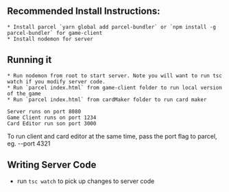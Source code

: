 ## Recommended Install Instructions:
    * Install parcel `yarn global add parcel-bundler` or `npm install -g parcel-bundler` for game-client
    * Install nodemon for server
    
## Running it
    * Run nodemon from root to start server. Note you will want to run tsc watch if you modify server code.
    * Run `parcel index.html` from game-client folder to run local version of the game
    * Run `parcel index.html` from cardMaker folder to run card maker
   
    Server runs on port 8080
    Game Client runs on port 1234
    Card Editor run son port 3000
    
To run client and card editor at the same time, pass the port flag to parcel, eg. --port 4321

## Writing Server Code
   * run `tsc watch` to pick up changes to server code
